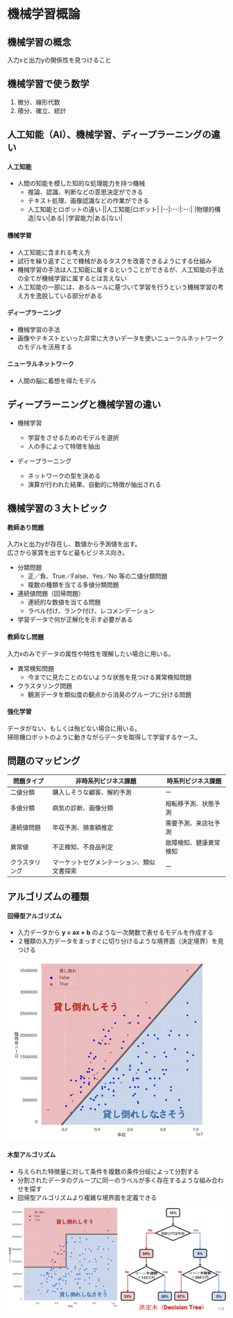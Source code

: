 # 機械学習概論

## 機械学習の概念
入力xと出力yの関係性を見つけること

## 機械学習で使う数学
1. 微分、線形代数
2. 積分、確立、統計

## 人工知能（AI）、機械学習、ディープラーニングの違い
#### 人工知能
* 人間の知能を模した知的な処理能力を持つ機械
  * 推論、認識、判断などの意思決定ができる
  * テキスト処理、画像認識などの作業ができる
  * 人工知能とロボットの違い
    ||人工知能|ロボット|
    |--|:--:|:--:|
    |物理的構造|ない|ある|
    |学習能力|ある|ない|

#### 機械学習
* 人工知能に含まれる考え方
* 試行を繰り返すことで機械があるタスクを改善できるようにする仕組み
* 機械学習の手法は人工知能に属するということができるが、人工知能の手法の全てが機械学習に属するとは言えない
* 人工知能の一部には、あるルールに基づいて学習を行うという機械学習の考え方を逸脱している部分がある

#### ディープラーニング
* 機械学習の手法
* 画像やテキストといった非常に大きいデータを使いニューラルネットワークのモデルを活用する

#### ニューラルネットワーク
* 人間の脳に着想を得たモデル

## ディープラーニングと機械学習の違い
* 機械学習
  * 学習をさせるためのモデルを選択
  * 人の手によって特徴を抽出

* ディープラーニング
  * ネットワークの型を決める
  * 演算が行われた結果、自動的に特徴が抽出される

## 機械学習の３大トピック
#### 教師あり問題
入力xと出力yが存在し、数値から予測値を出す。  
広さから家賃を出すなど最もビジネス向き。

* 分類問題
    * 正／負、True／False、Yes／No 等の二値分類問題
    * 複数の種類を当てる多値分類問題
* 連続値問題（回帰問題）
    * 連続的な数値を当てる問題
    * ラベル付け、ランク付け、レコメンデーション
* 学習データで何が正解化を示す必要がある

#### 教師なし問題
入力xのみでデータの属性や特性を理解したい場合に用いる。

* 異常検知問題
    * 今までに見たことのないような状態を見つける異常検知問題
* クラスタリング問題
    * 観測データを類似度の観点から消臭のグループに分ける問題

#### 強化学習
データがない、もしくは殆どない場合に用いる。  
掃除機ロボットのように動きながらデータを取得して学習するケース。

## 問題のマッピング
|問題タイプ|非時系列ビジネス課題|時系列ビジネス課題|
|--|--|--|
|二値分類|購入しそうな顧客、解約予測|ー|
|多値分類|病気の診断、画像分類|相転移予測、状態予測|
|連続値問題|年収予測、損害額推定|需要予測、来店社予測|
|異常値|不正検知、不良品判定|故障検知、健康異常検知|
|クラスタリング|マーケットセグメンテーション、類似文書探索|ー|

## アルゴリズムの種類
#### 回帰型アルゴリズム
* 入力データから __y = ax + b__ のような一次関数で表せるモデルを作成する
* ２種類の入力データをまっすぐに切り分けるような境界面（決定境界）を見つける

![回帰型](image/logistic.png)

#### 木型アルゴリズム
* 与えられた特徴量に対して条件を複数の条件分岐によって分割する
* 分割されたデータのグループに同一のラベルが多く存在するような組み合わせを探す
* 回帰型アルゴリズムより複雑な境界面を定義できる

![木型](image/tree.png)
